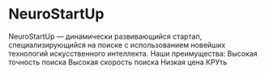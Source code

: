 # NeuroStartUp
NeuroStartUp — динамически развивающийся стартап, специализирующийся на поиске с 
использованием новейших технологий искусственного интеллекта. Наши преимущества:
Высокая точность поиска
Высокая скорость поиска
Низкая цена
КРУть